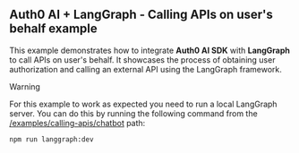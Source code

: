 ## Auth0 AI + LangGraph - Calling APIs on user's behalf example

This example demonstrates how to integrate **Auth0 AI SDK** with **LangGraph** to call APIs on user's behalf. It showcases the process of obtaining user authorization and calling an external API using the LangGraph framework.

> [!WARNING]
> For this example to work as expected you need to run a local LangGraph server. You can do this by running the following command from the [/examples/calling-apis/chatbot](/examples/calling-apis/chatbot/) path:
>
> ```bash
> npm run langgraph:dev
> ```
